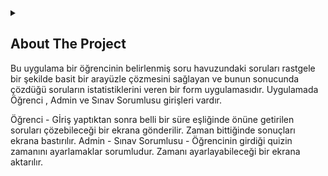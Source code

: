 <details>
  <summary></summary>
  <ol>
    <li>
      <a href="#about-the-project">Proje Hakkında</a>
      <ul>
        <li><a href="#built-with">Built With</a></li>
      </ul>
    </li>
    <li>
      <a href="#getting-started">Getting Started</a>
      <ul>
        <li><a href="#prerequisites">Prerequisites</a></li>
        <li><a href="#installation">Installation</a></li>
      </ul>
    </li>
    <li><a href="#usage">Usage</a></li>
    <li><a href="#roadmap">Roadmap</a></li>
    <li><a href="#contributing">Contributing</a></li>
    <li><a href="#license">License</a></li>
    <li><a href="#contact">Contact</a></li>
    <li><a href="#acknowledgments">Acknowledgments</a></li>
  </ol>
</details>

## About The Project
Bu uygulama bir öğrencinin belirlenmiş soru havuzundaki soruları rastgele bir şekilde basit bir arayüzle çözmesini sağlayan ve bunun sonucunda çözdüğü soruların istatistiklerini veren bir form uygulamasıdır.
Uygulamada Öğrenci , Admin ve Sınav Sorumlusu girişleri vardır.

Öğrenci - Gİriş yaptıktan sonra belli bir süre eşliğinde önüne getirilen soruları çözebileceği bir ekrana gönderilir. Zaman bittiğinde sonuçları ekrana bastırılır.
Admin -
Sınav Sorumlusu - Öğrencinin girdiği quizin zamanını ayarlamaklar sorumludur. Zamanı ayarlayabileceği bir ekrana aktarılır.
